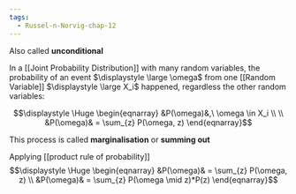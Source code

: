 ```yaml
---
tags:
  - Russel-n-Norvig-chap-12
---
```


Also called **unconditional**

In a [[Joint Probability Distribution]] with many random variables, the probability of an event $\displaystyle \large \omega$ from one [[Random Variable]] $\displaystyle \large X_i$ happened, regardless the other random variables:

$$\displaystyle \Huge \begin{eqnarray}
&P(\omega)&,\ \omega \in X_i \\
\\
&P(\omega)& = 
\sum_{z}
P(\omega, z)
\end{eqnarray}$$

This process is called **marginalisation** or **summing out**

Applying [[product rule of probability]]
$$\displaystyle \Huge \begin{eqnarray}
&P(\omega)& = 
\sum_{z} P(\omega, z)
\\
&P(\omega)& = 
\sum_{z} P(\omega \mid z)*P(z)
\end{eqnarray}$$

